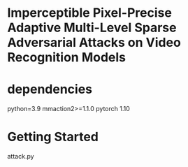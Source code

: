 # Imperceptible Pixel-Precise Adaptive Multi-Level Sparse Adversarial Attacks on Video Recognition Models


# dependencies
python=3.9
mmaction2>=1.1.0
pytorch 1.10

# Getting Started
attack.py
